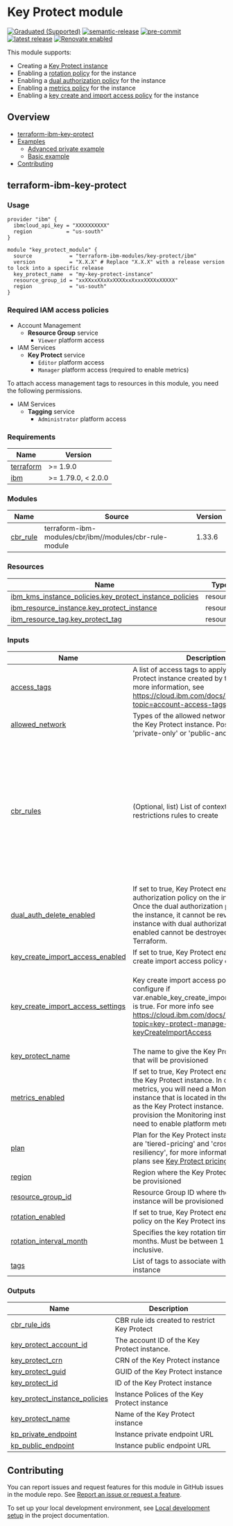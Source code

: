 # Key Protect module
[![Graduated (Supported)](https://img.shields.io/badge/Status-Graduated%20(Supported)-brightgreen)](https://terraform-ibm-modules.github.io/documentation/#/badge-status)
[![semantic-release](https://img.shields.io/badge/%20%20%F0%9F%93%A6%F0%9F%9A%80-semantic--release-e10079.svg)](https://github.com/semantic-release/semantic-release)
[![pre-commit](https://img.shields.io/badge/pre--commit-enabled-brightgreen?logo=pre-commit&logoColor=white)](https://github.com/pre-commit/pre-commit)
[![latest release](https://img.shields.io/github/v/release/terraform-ibm-modules/terraform-ibm-key-protect?logo=GitHub&sort=semver)](https://github.com/terraform-ibm-modules/terraform-ibm-key-protect/releases/latest)
[![Renovate enabled](https://img.shields.io/badge/renovate-enabled-brightgreen.svg)](https://renovatebot.com/)

This module supports:

- Creating a [Key Protect instance](https://cloud.ibm.com/docs/key-protect?topic=key-protect-about)
- Enabling a [rotation policy](https://cloud.ibm.com/docs/key-protect?topic=key-protect-set-rotation-policy) for the instance
- Enabling a [dual authorization policy](https://cloud.ibm.com/docs/key-protect?topic=key-protect-manage-dual-auth) for the instance
- Enabling a [metrics policy](https://cloud.ibm.com/docs/key-protect?topic=key-protect-manage-monitor-metrics) for the instance
- Enabling a [key create and import access policy](https://cloud.ibm.com/docs/key-protect?topic=key-protect-manage-keyCreateImportAccess) for the instance

<!-- Below content is automatically populated via pre-commit hook -->
<!-- BEGIN OVERVIEW HOOK -->
## Overview
* [terraform-ibm-key-protect](#terraform-ibm-key-protect)
* [Examples](./examples)
    * [Advanced private example](./examples/advanced)
    * [Basic example](./examples/basic)
* [Contributing](#contributing)
<!-- END OVERVIEW HOOK -->

## terraform-ibm-key-protect

### Usage

```hcl
provider "ibm" {
  ibmcloud_api_key = "XXXXXXXXXX"
  region           = "us-south"
}

module "key_protect_module" {
  source            = "terraform-ibm-modules/key-protect/ibm"
  version           = "X.X.X" # Replace "X.X.X" with a release version to lock into a specific release
  key_protect_name  = "my-key-protect-instance"
  resource_group_id = "xxXXxxXXxXxXXXXxxXxxxXXXXxXXXXX"
  region            = "us-south"
}
```
### Required IAM access policies

- Account Management
    - **Resource Group** service
        - `Viewer` platform access
- IAM Services
    - **Key Protect** service
        - `Editor` platform access
        - `Manager` platform access (required to enable metrics)

To attach access management tags to resources in this module, you need the following permissions.

- IAM Services
    - **Tagging** service
        - `Administrator` platform access

<!-- BEGINNING OF PRE-COMMIT-TERRAFORM DOCS HOOK -->
### Requirements

| Name | Version |
|------|---------|
| <a name="requirement_terraform"></a> [terraform](#requirement\_terraform) | >= 1.9.0 |
| <a name="requirement_ibm"></a> [ibm](#requirement\_ibm) | >= 1.79.0, < 2.0.0 |

### Modules

| Name | Source | Version |
|------|--------|---------|
| <a name="module_cbr_rule"></a> [cbr\_rule](#module\_cbr\_rule) | terraform-ibm-modules/cbr/ibm//modules/cbr-rule-module | 1.33.6 |

### Resources

| Name | Type |
|------|------|
| [ibm_kms_instance_policies.key_protect_instance_policies](https://registry.terraform.io/providers/IBM-Cloud/ibm/latest/docs/resources/kms_instance_policies) | resource |
| [ibm_resource_instance.key_protect_instance](https://registry.terraform.io/providers/IBM-Cloud/ibm/latest/docs/resources/resource_instance) | resource |
| [ibm_resource_tag.key_protect_tag](https://registry.terraform.io/providers/IBM-Cloud/ibm/latest/docs/resources/resource_tag) | resource |

### Inputs

| Name | Description | Type | Default | Required |
|------|-------------|------|---------|:--------:|
| <a name="input_access_tags"></a> [access\_tags](#input\_access\_tags) | A list of access tags to apply to the Key Protect instance created by the module. For more information, see https://cloud.ibm.com/docs/account?topic=account-access-tags-tutorial. | `list(string)` | `[]` | no |
| <a name="input_allowed_network"></a> [allowed\_network](#input\_allowed\_network) | Types of the allowed networks to be set for the Key Protect instance. Possible values are 'private-only' or 'public-and-private' | `string` | `"public-and-private"` | no |
| <a name="input_cbr_rules"></a> [cbr\_rules](#input\_cbr\_rules) | (Optional, list) List of context-based restrictions rules to create | <pre>list(object({<br/>    description = string<br/>    account_id  = string<br/>    rule_contexts = list(object({<br/>      attributes = optional(list(object({<br/>        name  = string<br/>        value = string<br/>    }))) }))<br/>    enforcement_mode = string<br/>    operations = optional(list(object({<br/>      api_types = list(object({<br/>        api_type_id = string<br/>      }))<br/>    })))<br/>  }))</pre> | `[]` | no |
| <a name="input_dual_auth_delete_enabled"></a> [dual\_auth\_delete\_enabled](#input\_dual\_auth\_delete\_enabled) | If set to true, Key Protect enables a dual authorization policy on the instance. Note: Once the dual authorization policy is set on the instance, it cannot be reverted. An instance with dual authorization policy enabled cannot be destroyed using Terraform. | `bool` | `false` | no |
| <a name="input_key_create_import_access_enabled"></a> [key\_create\_import\_access\_enabled](#input\_key\_create\_import\_access\_enabled) | If set to true, Key Protect enables a key create import access policy on the instance | `bool` | `true` | no |
| <a name="input_key_create_import_access_settings"></a> [key\_create\_import\_access\_settings](#input\_key\_create\_import\_access\_settings) | Key create import access policy settings to configure if var.enable\_key\_create\_import\_access\_policy is true. For more info see https://cloud.ibm.com/docs/key-protect?topic=key-protect-manage-keyCreateImportAccess | <pre>object({<br/>    create_root_key     = optional(bool, true)<br/>    create_standard_key = optional(bool, true)<br/>    import_root_key     = optional(bool, true)<br/>    import_standard_key = optional(bool, true)<br/>    enforce_token       = optional(bool, false)<br/>  })</pre> | `{}` | no |
| <a name="input_key_protect_name"></a> [key\_protect\_name](#input\_key\_protect\_name) | The name to give the Key Protect instance that will be provisioned | `string` | n/a | yes |
| <a name="input_metrics_enabled"></a> [metrics\_enabled](#input\_metrics\_enabled) | If set to true, Key Protect enables metrics on the Key Protect instance. In order to view metrics, you will need a Monitoring (Sysdig) instance that is located in the same region as the Key Protect instance. Once you provision the Monitoring instance, you will need to enable platform metrics. | `bool` | `true` | no |
| <a name="input_plan"></a> [plan](#input\_plan) | Plan for the Key Protect instance. Valid plans are 'tiered-pricing' and 'cross-region-resiliency', for more information on these plans see [Key Protect pricing plan](https://cloud.ibm.com/docs/key-protect?topic=key-protect-pricing-plan). | `string` | `"tiered-pricing"` | no |
| <a name="input_region"></a> [region](#input\_region) | Region where the Key Protect instance will be provisioned | `string` | n/a | yes |
| <a name="input_resource_group_id"></a> [resource\_group\_id](#input\_resource\_group\_id) | Resource Group ID where the Key Protect instance will be provisioned | `string` | n/a | yes |
| <a name="input_rotation_enabled"></a> [rotation\_enabled](#input\_rotation\_enabled) | If set to true, Key Protect enables a rotation policy on the Key Protect instance. | `bool` | `true` | no |
| <a name="input_rotation_interval_month"></a> [rotation\_interval\_month](#input\_rotation\_interval\_month) | Specifies the key rotation time interval in months. Must be between 1 and 12 inclusive. | `number` | `1` | no |
| <a name="input_tags"></a> [tags](#input\_tags) | List of tags to associate with the Key Protect instance | `list(string)` | `[]` | no |

### Outputs

| Name | Description |
|------|-------------|
| <a name="output_cbr_rule_ids"></a> [cbr\_rule\_ids](#output\_cbr\_rule\_ids) | CBR rule ids created to restrict Key Protect |
| <a name="output_key_protect_account_id"></a> [key\_protect\_account\_id](#output\_key\_protect\_account\_id) | The account ID of the Key Protect instance. |
| <a name="output_key_protect_crn"></a> [key\_protect\_crn](#output\_key\_protect\_crn) | CRN of the Key Protect instance |
| <a name="output_key_protect_guid"></a> [key\_protect\_guid](#output\_key\_protect\_guid) | GUID of the Key Protect instance |
| <a name="output_key_protect_id"></a> [key\_protect\_id](#output\_key\_protect\_id) | ID of the Key Protect instance |
| <a name="output_key_protect_instance_policies"></a> [key\_protect\_instance\_policies](#output\_key\_protect\_instance\_policies) | Instance Polices of the Key Protect instance |
| <a name="output_key_protect_name"></a> [key\_protect\_name](#output\_key\_protect\_name) | Name of the Key Protect instance |
| <a name="output_kp_private_endpoint"></a> [kp\_private\_endpoint](#output\_kp\_private\_endpoint) | Instance private endpoint URL |
| <a name="output_kp_public_endpoint"></a> [kp\_public\_endpoint](#output\_kp\_public\_endpoint) | Instance public endpoint URL |
<!-- END OF PRE-COMMIT-TERRAFORM DOCS HOOK -->
<!-- BEGIN CONTRIBUTING HOOK -->

<!-- Leave this section as is so that your module has a link to local development environment set up steps for contributors to follow -->
## Contributing

You can report issues and request features for this module in GitHub issues in the module repo. See [Report an issue or request a feature](https://github.com/terraform-ibm-modules/.github/blob/main/.github/SUPPORT.md).

To set up your local development environment, see [Local development setup](https://terraform-ibm-modules.github.io/documentation/#/local-dev-setup) in the project documentation.
<!-- Source for this readme file: https://github.com/terraform-ibm-modules/common-dev-assets/tree/main/module-assets/ci/module-template-automation -->
<!-- END CONTRIBUTING HOOK -->
